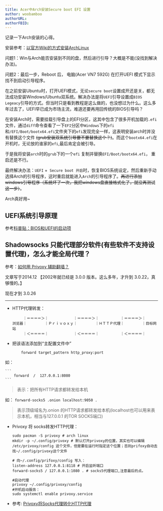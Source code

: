 ```yaml
---
title: Acer中Arch安装Secure boot EFI 设置
author: woobamboo
authorURL:
authorFBID:
---
```


记录一下Arch安装的心得。

<!--truncate-->

安装参考：[以官方Wiki的方式安装ArchLinux](https://www.viseator.com/2017/05/17/arch_install/)

问题1：Win与Arch能否安装到不同的盘，然后进行引导？大概是不能(没找到解决办法)。

问题2：最后一步，Reboot 后， 电脑(Acer VN7 592G) 在打开UEFI 模式下显示找不到启动引导程序。

在之前安装Ubuntu时，打开UEFI模式，无论`secure boot`设置成开还是关，都无法成功安装Windows/Ubuntu双系统。解决办法是将`UEFI`引导设置成`BIOS Legeacy`引导的方式。但当时只是看到教程是这么做的，也没想过为什么。这么多年过去了，UEFI早已成为市场主流，难道还要再用回传统的BIOS引导吗？

在安装Arch时，需要挂载引导盘上的EFI分区，这其中包含了很多开机加载的`.efi`文件，通过`diff`命令查看了一下`EFI`分区中`Windows`下的`efi`和`/EFI/Boot/bootx64.efi`文件夹下的`efi`发现完全一样，这表明安装arch时并没有替换这个文件 ~~(grub安装双系统引导要不要替换这个？)~~。而这个`bootx64.efi`在开机时，无论放的谁家的`efi`,最后肯定会被引导。

于是我将安装`arch`时的`grub`下的一个`efi` 复制并替换`EFI/Boot/bootx64.efi`， 重启还是不行。

最终解决办法：`UEFI` +` Secure boot 开启`时，恢复BIOS系统设定，然后重新手动选择Arch的引导程序，这时重启就能进入`Arch`的引导程序了。~~再进行添加windows引导程序（系统坏了一次，我把windows盘直接格式化了，就没再测试这一步）~~。

Arch真好用~

## UEFI系统引导原理

参考[科普贴：BIOS和UEFI的启动项](https://zhuanlan.zhihu.com/p/31365115)



## Shadowsocks 只能代理部分软件(有些软件不支持设置代理)，怎么才能全局代理？

参考：[如何用 Privoxy 辅助翻墙？](https://program-think.blogspot.com/2014/12/gfw-privoxy.html)

文章写于2014.12 【2002年就已经是 3.0.0 版本。这么多年，才升到 3.0.22，真够慢的。】

现在才到 3.0.26

----

+ HTTP代理转发：

  ```
  　　　｜＝＝＝＝＞｜　　　　　　　｜＝＝＝＝＞｜　　　　　　｜＝＝＝＝＞｜
  浏览器｜　　　　　｜Ｐｒｉｖｏｘｙ｜　　　　　｜ＨＴＴＰ代理｜　　　　　｜目标网站
  　　　｜＜＝＝＝＝｜　　　　　　　｜＜＝＝＝＝｜　　　　　　｜＜＝＝＝＝｜
  ```

+ 把该语法添加到“主配置文件中”
	```
		forward target_pattern http_proxy:port
	```

如：

	```
		forward  /  127.0.0.1:8080
	```


> 表示：把所有HTTP请求都转发给本机

如： 
	```
	forward-socks5 .onion localhost:9050 .
	```
	
> 表示顶级域名为.onion 的HTTP请求都转发给本机(localhost也可以用来表示本机，相当与127.0.0.1 的TOR SOCKS端口)

+ Privoxy 将 socks转发HTTP代理：

  ```
  sudo pacman -S privoxy # arch linux
  mkdir -p ~/.config/privoxy # 默认打开privoxy的位置，其实也可以编辑 /etc/privoxy/config 这个文件，但是要在运行时指定这个位置；否则prifoxy自动去找~/.config/privoxy这个文件
  
  # 向~/.config/prifoxy/config 写入：
  listen-address 127.0.0.1:8118 # 开启监听端口
  forward-socks5 / 127.0.0.1:1080 . # socks5代理端口,注意最后的点。
  
  #启动代理
  privoxy ~/.config/privoxy/config
  #开机启动服务：
  sudo systemctl enable privoxy.service
  ```



+ 参考: [Privoxy将Socks代理转化HTTP代理](https://www.cnblogs.com/zhuxiaoxi/p/9010753.html)